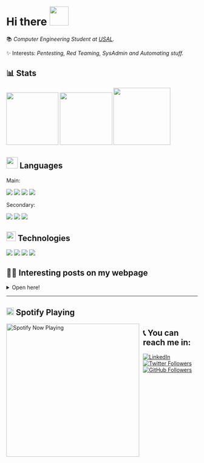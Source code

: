 # Hi there <img src="https://media.tenor.com/images/e18de738e02a96ebacd4127a2f07a1cc/tenor.gif" width="50">

📚 *Computer Engineering Student at [USAL](https://usal.es/).*

✨ Interests: *Pentesting, Red Teaming, SysAdmin and Automating stuff.*

## 📊 Stats

<img height="137.3px" src="https://github-readme-stats.vercel.app/api?username=n0nuser&hide_title=true&hide_border=true&show_icons=true&include_all_commits=true&count_private=true&line_height=21&bg_color=30,e96443,904e95&title_color=fff&text_color=fff"/> <img height="137.3px" src="https://github-readme-stats.vercel.app/api/top-langs/?username=n0nuser&hide_title=true&hide_border=true&layout=compact&langs_count=6&exclude_repo=n0nuser.github.io&hide=Makefile&bg_color=10,904e95,e96443&title_color=fff&text_color=fff"/>
<img height="150px" src="https://cr-ss-service.azurewebsites.net/api/ScreenShot?widget=summary&username=n0nuser"/>

## <img src="https://media.giphy.com/media/WUlplcMpOCEmTGBtBW/giphy.gif" width="30"> Languages

Main:

[![](https://img.shields.io/badge/C-000000?style=for-the-badge&logo=c&logoColor=white&color=000000)](https://github.com/n0nuser?tab=repositories&q=&type=&language=c)
[![](https://img.shields.io/badge/Python-000000?style=for-the-badge&logo=python&logoColor=white&color=000000)](https://github.com/n0nuser?tab=repositories&q=&type=&language=python)
[![](https://img.shields.io/badge/Bash-000000?style=for-the-badge&logo=gnu-bash&logoColor=white&color=000000)](https://github.com/n0nuser?tab=repositories&q=&type=&language=shell)
![](https://img.shields.io/badge/Markdown-000000?style=for-the-badge&logo=markdown&logoColor=white&color=000000)

Secondary:

[![](https://img.shields.io/badge/Java-000000?style=for-the-badge&logo=java&logoColor=white&color=000000)](https://github.com/n0nuser?tab=repositories&q=&type=&language=java)
[![](https://img.shields.io/badge/C%23-000000?style=for-the-badge&logo=c%20sharp&logoColor=white&color=000000)](https://github.com/n0nuser?tab=repositories&q=&type=&language=c%23)
[![](https://img.shields.io/badge/Ada-000000?style=for-the-badge&logo=ada&logoColor=white&color=000000)](https://github.com/n0nuser?tab=repositories&q=&type=&language=ada)

## <img src="https://media.tenor.com/images/707c21db7365fce68ef9e059f5824626/tenor.gif" width="25"> Technologies

![](https://img.shields.io/badge/Hugo-000000?style=for-the-badge&logo=hugo&logoColor=white&color=000000)
![](https://img.shields.io/badge/Linux-000000?style=for-the-badge&logo=linux&logoColor=white&color=000000)
![](https://img.shields.io/badge/Github-000000?style=for-the-badge&logo=github&logoColor=white&color=000000)
![](https://img.shields.io/badge/Git-000000?style=for-the-badge&logo=git&logoColor=white&color=000000)

## 👨‍💻 Interesting posts on my webpage

<details>
<summary>Open here!</summary>

### Linux Course

- **[Filesystem](https://nonuser.es/posts/linux_filesystem/)**
- **[Monitoring Processes](https://nonuser.es/posts/linux_processes/)**

### General

- **[Pentesting Common Ports](https://nonuser.es/posts/pentest_cheatsheet/)**
- **[General Pentesting Procedures](https://nonuser.es/posts/pentest_cheatsheet/)**
- **[Google Dorks](https://nonuser.es/posts/dorks/)**
- **[How to download streaming videos](https://nonuser.es/posts/m3u8/)**

### Languages
- **[Shell](https://nonuser.es/posts/bash_cheatsheet/)**
- **[Markdown](https://nonuser.es/posts/markdown/)**

### Server Setup Guide
- **[SSH](https://nonuser.es/posts/ssh/)**

***

## Webpage Tags

- **[Cheatsheets](https://nonuser.es/tags/cheatsheet/)**
- **[CTF's Writeups](https://nonuser.es/tags/writeup/)**
- **[Guides](https://nonuser.es/tags/guide/)**
- **[Projects](https://nonuser.es/tags/projects/)**
</details>

***

## <img src="https://www.flaticon.com/svg/static/icons/svg/174/174872.svg" width="20"/> Spotify Playing 

[<img src="https://now-playing-profile.n0nuser.vercel.app/now-playing" alt="Spotify Now Playing" width="350" style="float: left; margin-right: 10px;" />](https://open.spotify.com/user/orl1r6ro371sob7h4jvk06sse)

## 📞 You can reach me in:

[![LinkedIn](https://img.shields.io/badge/LinkedIn-0077B5?style=for-the-badge&logo=linkedin&logoColor=white&labelColor=000000&color=000000)](https://www.linkedin.com/in/nonuser/)
[![Twitter Followers](https://img.shields.io/twitter/follow/n0nuser_?style=for-the-badge&logo=twitter&label=Twitter&color=CDCDCD&labelColor=000000&logoColor=FFFFFF)](https://twitter.com/n0nuser_)
[![GitHub Followers](https://img.shields.io/github/followers/n0nuser?style=for-the-badge&logo=github&label=Github&color=CDCDCD&labelColor=000000)](https://github.com/n0nuser)
